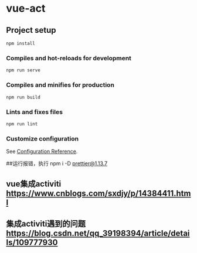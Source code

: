 # vue-act

## Project setup
```
npm install
```

### Compiles and hot-reloads for development
```
npm run serve
```

### Compiles and minifies for production
```
npm run build
```

### Lints and fixes files
```
npm run lint
```

### Customize configuration
See [Configuration Reference](https://cli.vuejs.org/config/).


##运行报错，执行  npm i -D prettier@1.13.7

## vue集成activiti https://www.cnblogs.com/sxdjy/p/14384411.html
## 集成activiti遇到的问题  https://blog.csdn.net/qq_39198394/article/details/109777930

